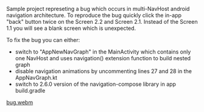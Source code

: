 Sample project represeting a bug which occurs in multi-NavHost android navigation architecture. To reproduce the bug quickly click the in-app "back" button twice on the Screen 2.2 and Screen 2.1. Instead of the Screen 1.1 you will see a blank screen which is unexpected.

To fix the bug you can either:
- switch to "AppNewNavGraph" in the MainActivity which contains only one NavHost and uses navigation() extension function to build nested graph
- disable navigation animations by uncommenting lines 27 and 28 in the AppNavGraph.kt 
- switch to 2.6.0 version of the navigation-compose library in app build.gradle
  
[bug.webm](https://github.com/yulmaso/NavigationAnimationBug/assets/26647205/8260a6d5-cd1f-430a-a080-00f846eafd2b)

